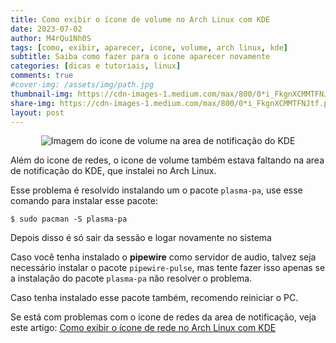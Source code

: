 ```yaml
---
title: Como exibir o ícone de volume no Arch Linux com KDE
date: 2023-07-02
author: M4rQu1Nh0S
tags: [como, exibir, aparecer, icone, volume, arch linux, kde]
subtitle: Saiba como fazer para o icone aparecer novamente
categories: [dicas e tutoriais, linux]
comments: true
#cover-img: /assets/img/path.jpg
thumbnail-img: https://cdn-images-1.medium.com/max/800/0*i_FkgnXCMMTFNJtf.png
share-img: https://cdn-images-1.medium.com/max/800/0*i_FkgnXCMMTFNJtf.png
layout: post
---
```


<p align='center'><img alt='Imagem do icone de volume na area de notificação do KDE' src="https://cdn-images-1.medium.com/max/800/0*i_FkgnXCMMTFNJtf.png"/></p>
Além do icone de redes, o icone de volume também estava faltando na area de notificação do KDE, que instalei no Arch Linux.

Esse problema é resolvido instalando um o pacote `plasma-pa`, use esse comando para instalar esse pacote:

    $ sudo pacman -S plasma-pa

Depois disso é só sair da sessão e logar novamente no sistema

Caso você tenha instalado o **pipewire** como servidor de audio, talvez seja necessário instalar o pacote `pipewire-pulse`, mas tente fazer isso apenas se a instalação do pacote `plasma-pa` não resolver o problema.

Caso tenha instalado esse pacote também, recomendo reiniciar o PC.

Se está com problemas com o icone de redes da area de notificação, veja este artigo:
[Como exibir o ícone de rede no Arch Linux com KDE](https://marcosfs93.github.io/2023-07-02-como-exibir-icone-rede-kde-arch-linux/)

